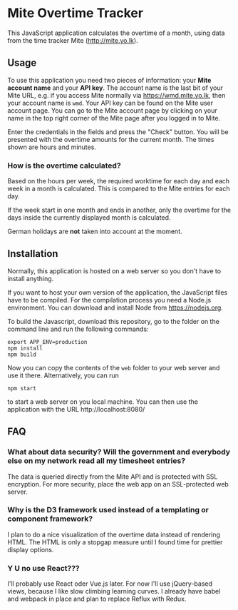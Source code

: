 # Mite Overtime Tracker

This JavaScript application calculates the overtime of a month, using data from the time tracker Mite (http://mite.yo.lk).

## Usage

To use this application you need two pieces of information: your **Mite account name** and your **API key**. The account name is the last bit of your Mite URL, e.g. if you access Mite normally via https://wmd.mite.yo.lk, then your account name is `wmd`. Your API key can be found on the Mite user account page. You can go to the Mite account page by clicking on your name in the top right corner of the Mite page after you logged in to Mite. 

Enter the credentials in the fields and press the "Check" button. You will be presented with the overtime amounts for the current month. The times shown are hours and minutes.

### How is the overtime calculated?

Based on the hours per week, the required worktime for each day and each week in a month is calculated. This is compared to the Mite entries for each day.

If the week start in one month and ends in another, only the overtime for the days inside the currently displayed month is calculated.

German holidays are **not** taken into account at the moment. 


## Installation

Normally, this application is hosted on a web server so you don't have to install anything.

If you want to host your own version of the application, the JavaScript files have to be compiled. For the compilation process you need a Node.js environment. You can download and install Node from https://nodejs.org.

To build the Javascript, download this repository, go to the folder on the command line and run the following commands:

	export APP_ENV=production
	npm install
	npm build

Now you can copy the contents of the `web` folder to your web server and use it there. Alternatively, you can run

	npm start

to start a web server on you local machine. You can then use the application with the URL http://localhost:8080/


## FAQ

### What about data security? Will the government and everybody else on my network read all my timesheet entries?
The data is queried directly from the Mite API and is protected with SSL encryption. For more security, place the web app on an SSL-protected web server.

### Why is the D3 framework used instead of a templating or component framework?
I plan to do a nice visualization of the overtime data instead of rendering HTML. The HTML is only a stopgap measure until I found time for prettier display options.

### Y U no use React???
I'll probably use React oder Vue.js later. For now I'll use jQuery-based views, because I like slow climbing learning curves. I already have babel and webpack in place and plan to replace Reflux with Redux. 





